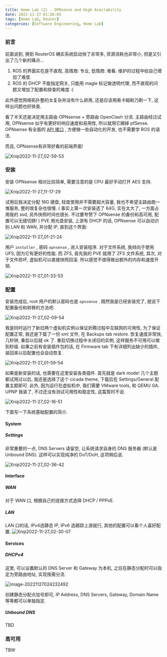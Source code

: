 ```yaml
---
title: Home Lab (2) · OPNsense and High Availability
date: 2022-11-27 01:26:03
tags: [Home Lab, Router]
categories: [Software Engineering, Home Lab]
---
```


### 前言

前面说到, 换到 RouterOS 确实系统启动快了非常多, 资源消耗也非常小, 但是又引出了几个新的痛点...

1. ROS 的界面实在是不直观, 高情商: 专业, 低情商: 难看. 维护的过程中给自己增加了难度.
2. ROS 的 DHCP 不能指定网关, 只能用 magle 标记做透明代理, 而不直观的问题又增加了配置和排查的难度 :(

此外感觉网络拓扑整的太复杂并没有什么卵用, 还是应该用奥卡姆剃刀剃一下, 这样出问题也好排查.

看了半天还是决定用主路由 OPNsense + 旁路由 OpenClash 分流. 主路由经过试用, OPNsense 似乎有更好的响应速度和易用性, 所以就用它踢掉 pfSense. OPNsense 有全面的 [API 接口](https://docs.opnsense.org/development/api.html#api-reference) , 方便做一些自动化的开发, 也不需要学 ROS 的语法.

而且, OPNsense有非常好看的前端界面!

<!-- more -->

![Xnip2022-11-27_02-59-53](HomeLab-02-OPNsense-HA/Xnip2022-11-27_02-59-53.png)

### 安装

安装 OPNsense 相对比较简单, 需要注意的是 CPU 最好手动打开 AES 支持.

![Xnip2022-11-27_11-17-29](HomeLab-02-OPNsense-HA/Xnip2022-11-27_11-17-29.png)

试用后我决定分配 16G 硬盘, 轻度使用并不需要超大容量, 我也不希望主路由跑一堆服务, 整的很复杂也很慢. ( 事实上第一次安装选了 64G, 实在太大了, 一方面占用我的 ssd, 另外快照时间也很长. 不过要夸赞下 OPNsense 的备份和高可用, 配置可以无缝切换! ) PVE 用光盘安装, 上游有 DHCP 的话, OPNsense 可以自动识别 LAN 和 WAN, 并分配 IP, 直到这个界面:

![Xnip2022-11-27_01-21-24](HomeLab-02-OPNsense-HA/Xnip2022-11-27_01-21-24.png)

用户 `installer` , 密码 `opnsense` , 进入安装程序. 对于文件系统, 我倾向于使用 UFS, 因为它有更好的性能. 而 ZFS, 首先我的 PVE 就用了 ZFS 文件系统, 其次, 对于文件损坏, 虚拟机可以直接快照回滚. 所以感觉不值得做出额外的内存和速度开销.

![Xnip2022-11-27_01-33-53](HomeLab-02-OPNsense-HA/Xnip2022-11-27_01-33-53.png)

### 配置

安装完成后, root 用户的默认密码也是 `opnsense` . 既然我是已经安装完了, 就说下配置备份和转移的方法吧.

![Xnip2022-11-27_02-09-54](HomeLab-02-OPNsense-HA/Xnip2022-11-27_02-09-54-9488675.png)

我是同时运行了新旧两个虚拟机实例以保证折腾过程中互联网的可用性, 为了保证配置正常, 我还是下载了一份 xml 文件, 在 Backups tab restore. 恢复速度非常快, 几秒钟, 重启以后就 ok 了. 重启切换过程中关闭旧的实例, 这样服务不可用可以做到秒级. 如果之前有安装插件包的话, 在 Firmware tab 下有详细列出缺少的插件, 装回来以后配置也会自动恢复.

![Xnip2022-11-27_01-59-54](HomeLab-02-OPNsense-HA/Xnip2022-11-27_01-59-54.png)

如果是新安装的话, 也需要在这里安装各类插件. 首先就是 dark mode! 几个主题都试用过以后, 我还是选择了这个 cicada theme, 下载后在 Settings/General 配置主题即可. 此外, 因为运行在虚拟机中, 我们需要 VMware tools, 和 QEMU GA. UPNP 我装了, 不过还没有测试可用性和稳定性, 这篇暂时不说.

![Xnip2022-11-27_02-16-51](HomeLab-02-OPNsense-HA/Xnip2022-11-27_02-16-51.png)

下面写一下系统基础配置的简介.

#### System

##### Settings

非常重要的一点, DNS Servers 请留空, 让系统请求自身的 DNS 服务器 (默认是 Unbound DNS). 这样可以实现纯净的 DoT/DoH, 这项稍后说.

![Xnip2022-11-27_02-36-42](HomeLab-02-OPNsense-HA/Xnip2022-11-27_02-36-42.png)

#### Interface

##### WAN

对于 WAN 口, 根据自己的连接方式选择 DHCP / PPPoE.

##### LAN

LAN 口的话, IPv4选静态 IP, IPv6 选跟踪上游就行, 其他的配置可以看个人喜好配置.
![Xnip2022-11-27_02-30-07](HomeLab-02-OPNsense-HA/Xnip2022-11-27_02-30-07.png)

#### Services

##### DHCPv4

这里, 可以设置默认的 DNS Server 和 Gateway 为本机, 之后在静态分配时可以指定为旁路由地址, 实现按需分流.

![image-20221127024232492](HomeLab-02-OPNsense-HA/image-20221127024232492.png)

创建静态分配点加号即可, IP Address, DNS Servers, Gateway, Domain Name 等等都可以单独指定.

##### Unbound DNS

TBD

### 高可用

TBW
